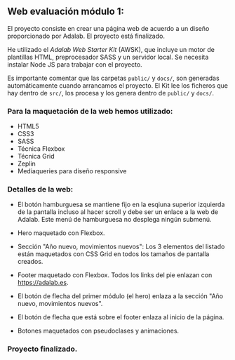 ## Web evaluación módulo 1:

El proyecto consiste en crear una página web de acuerdo a un diseño proporcionado por Adalab.
El proyecto está finalizado.

He utilizado el _Adalab Web Starter Kit_ (AWSK), que incluye un motor de plantillas HTML, preprocesador SASS y un servidor local. Se necesita instalar Node JS para trabajar con el proyecto.

Es importante comentar que las carpetas `public/` y `docs/`, son generadas automáticamente cuando arrancamos el proyecto. El Kit lee los ficheros que hay dentro de `src/`, los procesa y los genera dentro de `public/` y `docs/`.

### Para la maquetación de la web hemos utilizado:

- HTML5
- CSS3
- SASS
- Técnica Flexbox
- Técnica Grid
- Zeplin
- Mediaqueries para diseño responsive

### Detalles de la web:

- El botón hamburguesa se mantiene fijo en la esqiuna superior izquierda de la pantalla incluso al hacer scroll y debe ser un enlace a la web de Adalab. Este menú de hamburguesa no desplega ningún submenú.

- Hero maquetado con Flexbox.

- Sección "Año nuevo, movimientos nuevos": Los 3 elementos del listado están maquetados con CSS Grid en todos los tamaños de pantalla creados.

- Footer maquetado con Flexbox. Todos los links del pie enlazan con https://adalab.es.

- El botón de flecha del primer módulo (el hero) enlaza a la sección "Año nuevo, movimientos
  nuevos".

- El botón de flecha que está sobre el footer enlaza al inicio de la página.

- Botones maquetados con pseudoclases y animaciones.

### Proyecto finalizado.

